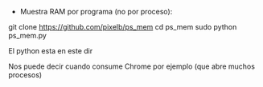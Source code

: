 - Muestra RAM por programa (no por proceso):

git clone https://github.com/pixelb/ps_mem
cd ps_mem
sudo python ps_mem.py

El python esta en este dir


Nos puede decir cuando consume Chrome por ejemplo (que abre muchos procesos)

